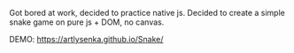 Got bored at work, decided to practiсe native js. Decided to create a simple snake game on pure js + DOM, no canvas.

DEMO: https://artlysenka.github.io/Snake/
